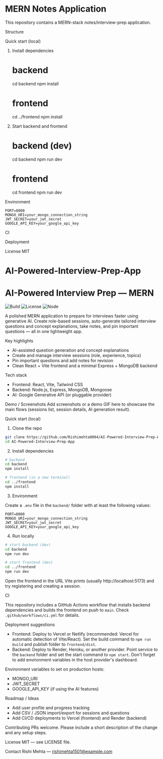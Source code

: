 # MERN Notes Application

This repository contains a MERN-stack notes/interview-prep application.

Structure

Quick start (local)

1. Install dependencies

   # backend
   cd backend
   npm install

   # frontend
   cd ../frontend
   npm install

2. Start backend and frontend

   # backend (dev)
   cd backend
   npm run dev

   # frontend
   cd frontend
   npm run dev

Environment
```
PORT=8000
MONGO_URI=your_mongo_connection_string
JWT_SECRET=your_jwt_secret
GOOGLE_API_KEY=your_google_api_key
```

CI

Deployment

License
MIT
# AI-Powered-Interview-Prep-App
<!-- Improved README for AI-Powered Interview Prep App -->

# AI-Powered Interview Prep — MERN

![Build](https://img.shields.io/github/actions/workflow/status/Rishimehta0004/AI-Powered-Interview-Prep-App/ci.yml?branch=main)
![License](https://img.shields.io/badge/license-MIT-green)
![Node](https://img.shields.io/badge/node-%3E%3D16-blue)

A polished MERN application to prepare for interviews faster using generative AI. Create role-based sessions, auto-generate tailored interview questions and concept explanations, take notes, and pin important questions — all in one lightweight app.

Key highlights
- AI-assisted question generation and concept explanations
- Create and manage interview sessions (role, experience, topics)
- Pin important questions and add notes for revision
- Clean React + Vite frontend and a minimal Express + MongoDB backend

Tech stack
- Frontend: React, Vite, Tailwind CSS
- Backend: Node.js, Express, MongoDB, Mongoose
- AI: Google Generative API (or pluggable provider)

Demo / Screenshots
Add screenshots or a demo GIF here to showcase the main flows (sessions list, session details, AI generation result).

Quick start (local)

1. Clone the repo

```bash
git clone https://github.com/Rishimehta0004/AI-Powered-Interview-Prep-App.git
cd AI-Powered-Interview-Prep-App
```

2. Install dependencies

```bash
# backend
cd backend
npm install

# frontend (in a new terminal)
cd ../frontend
npm install
```

3. Environment

Create a `.env` file in the `backend/` folder with at least the following values:

```
PORT=8000
MONGO_URI=your_mongo_connection_string
JWT_SECRET=your_jwt_secret
GOOGLE_API_KEY=your_google_api_key
```

4. Run locally

```bash
# start backend (dev)
cd backend
npm run dev

# start frontend (dev)
cd ../frontend
npm run dev
```

Open the frontend in the URL Vite prints (usually http://localhost:5173) and try registering and creating a session.

CI

This repository includes a GitHub Actions workflow that installs backend dependencies and builds the frontend on push to `main`. Check `.github/workflows/ci.yml` for details.

Deployment suggestions

- Frontend: Deploy to Vercel or Netlify (recommended: Vercel for automatic detection of Vite/React). Set the build command to `npm run build` and publish folder to `frontend/dist`.
- Backend: Deploy to Render, Heroku, or another provider. Point service to the `backend` folder and set the start command to `npm start`. Don't forget to add environment variables in the host provider's dashboard.

Environment variables to set on production hosts:
- MONGO_URI
- JWT_SECRET
- GOOGLE_API_KEY (if using the AI features)

Roadmap / Ideas
- Add user profile and progress tracking
- Add CSV / JSON import/export for sessions and questions
- Add CI/CD deployments to Vercel (frontend) and Render (backend)

Contributing
PRs welcome. Please include a short description of the change and any setup steps.

License
MIT — see LICENSE file.

Contact
Rishi Mehta — rishimehta1501@example.com
